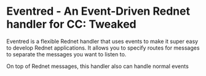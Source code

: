 # Eventred - An Event-Driven Rednet handler for CC: Tweaked

Eventred is a flexible Rednet handler that uses events to make it super easy to develop Rednet applications. It allows you to specify routes for messages to separate the messages you want to listen to.

On top of Rednet messages, this handler also can handle normal events
